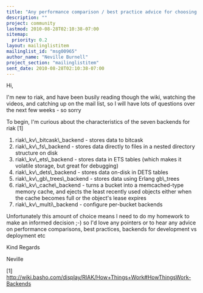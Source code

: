 ```yaml
---
title: "Any performance comparison / best practice advice for choosing a riak	backend ?"
description: ""
project: community
lastmod: 2010-08-28T02:10:38-07:00
sitemap:
  priority: 0.2
layout: mailinglistitem
mailinglist_id: "msg00965"
author_name: "Neville Burnell"
project_section: "mailinglistitem"
sent_date: 2010-08-28T02:10:38-07:00
---
```



Hi,

I'm new to riak, and have been busily reading though the wiki, watching the
videos, and catching up on the mail list, so I will have lots of questions
over the next few weeks - so sorry 

To begin, I'm curious about the characteristics of the seven backends for
riak [1]

 1. riak\\_kv\\_bitcask\\_backend - stores data to bitcask
 2. riak\\_kv\\_fs\\_backend - stores data directly to files in a nested
 directory structure on disk
 3. riak\\_kv\\_ets\\_backend - stores data in ETS tables (which makes it
 volatile storage, but great for debugging)
 4. riak\\_kv\\_dets\\_backend - stores data on-disk in DETS tables
 5. riak\\_kv\\_gb\\_trees\\_backend - stores data using Erlang gb\\_trees
 6. riak\\_kv\\_cache\\_backend - turns a bucket into a memcached-type memory
 cache, and ejects the least recently used objects either when the cache
 becomes full or the object's lease expires
 7. riak\\_kv\\_multi\\_backend - configure per-bucket backends

Unfortunately this amount of choice means I need to do my homework to make
an informed decision ;-) so I'd love any pointers or to hear any advice on
performance comparisons, best practices, backends for development vs
deployment etc

Kind Regards

Neville

[1]
http://wiki.basho.com/display/RIAK/How+Things+Work#HowThingsWork-Backends
